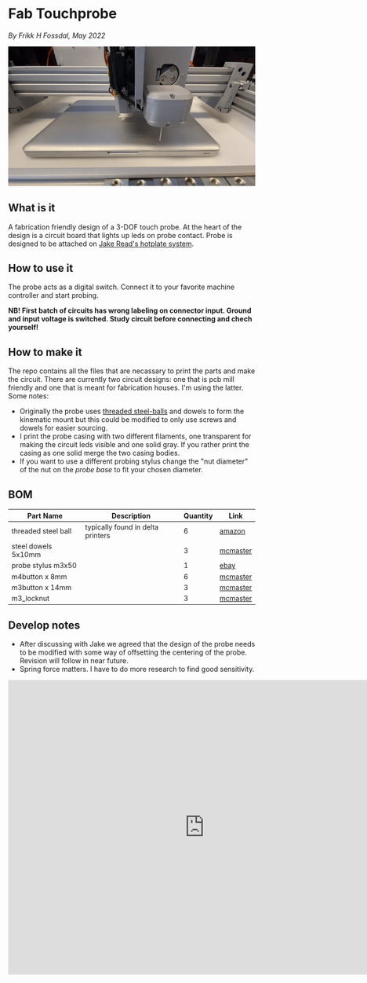 # Fab Touchprobe 
*By Frikk H Fossdal, May 2022*

![](./img/hotplate_probe.gif)

## What is it

A fabrication friendly design of a 3-DOF touch probe. At the heart of the design is a circuit board that lights up leds on probe contact. Probe is designed to be attached on [Jake Read's hotplate system](https://clank.tools/build/hotplate/index.html). 

## How to use it

The probe acts as a digital switch. Connect it to your favorite machine controller and start probing. 

**NB! First batch of circuits has wrong labeling on connector input. Ground and input voltage is switched. Study circuit before connecting and chech yourself!**

## How to make it

The repo contains all the files that are necassary to print the parts and make the circuit. There are currently two circuit designs: one that is pcb mill friendly and one that is meant for fabrication houses. I'm using the latter. Some notes: 

- Originally the probe uses [threaded steel-balls]() and dowels to form the kinematic mount but this could be modified to only use screws and dowels for easier sourcing.
- I print the probe casing with two different filaments, one transparent for making the circuit leds visible and one solid gray. If you rather print the casing as one solid merge the two casing bodies. 
- If you want to use a different probing stylus change the "nut diameter" of the nut on the *probe base* to fit your chosen diameter. 

## BOM

| **Part Name**       | **Description**                   | **Quantity** | **Link**                                                                                  |
|---------------------|-----------------------------------|--------------|-------------------------------------------------------------------------------------------|
| threaded steel ball | typically found in delta printers | 6            | [amazon](https://www.amazon.com/Bolsen-Threaded-Kossel-3D-Printer-Magnetic/dp/B07HQ72H1R) |
| steel dowels 5x10mm |                                   | 3            | [mcmaster](https://www.mcmaster.com/93600a511/)                                           |
| probe stylus m3x50  |                                   | 1            | [ebay](https://www.ebay.com/itm/132811711640)                                             |
| m4button x 8mm      |                                   | 6            | [mcmaster](https://www.mcmaster.com/93600a511/)                                           |
| m3button x 14mm     |                                   | 3            | [mcmaster](https://www.mcmaster.com/92095A168/)                                           |
| m3_locknut          |                                   | 3            | [mcmaster](https://www.mcmaster.com/90576A102/)                                           |

## Develop notes 

- After discussing with Jake we agreed that the design of the probe needs to be modified with some way of offsetting the centering of the probe. Revision will follow in near future. 
- Spring force matters. I have to do more research to find good sensitivity.

<iframe src="https://myhub.autodesk360.com/ue29e30e9/shares/public/SH9285eQTcf875d3c539d67aaeaef3a23b4d?mode=embed" width="800" height="600" allowfullscreen="true" webkitallowfullscreen="true" mozallowfullscreen="true"  frameborder="0"></iframe>



